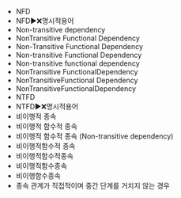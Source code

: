 ﻿- NFD
- NFD▶️❌명시적용어
- Non-transitive dependency
- NonTransitive Functional Dependency
- Non-Transitive Functional Dependency
- Non-transitive Functional Dependency
- Non-transitive functional dependency
- NonTransitive FunctionalDependency
- NonTransitiveFunctional Dependency
- NonTransitiveFunctionalDependency
- NTFD
- NTFD▶️❌명시적용어
- 비이행적 종속
- 비이행적 함수적 종속
- 비이행적 함수적 종속 (Non-transitive dependency)
- 비이행적함수적 종속
- 비이행적함수적종속
- 비이행적함수종속
- 비이행함수종속
- 종속 관계가 직접적이며 중간 단계를 거치지 않는 경우

